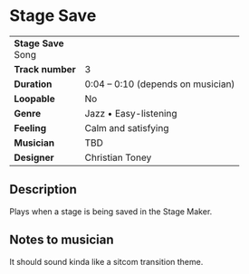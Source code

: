 # Stage Save
<table>
  <tbody>
    <tr>
      <td colspan="2">
        <b>Stage Save</b>
        <section>Song</section>
      </td>
    </tr>
    <tr>
      <td>
        <b>Track number</b>
      </td>
      <td>3</td>
    </tr>
    <tr>
      <td>
        <b>Duration</b>
      </td>
      <td>0:04 – 0:10 (depends on musician)</td>
    </tr>
    <tr>
      <td>
        <b>Loopable</b>
      </td>
      <td>No</td>
    </tr>
    <tr>
      <td>
        <b>Genre</b>
      </td>
      <td>Jazz • Easy-listening</td>
    </tr>
    <tr>
      <td>
        <b>Feeling</b>
      </td>
      <td>Calm and satisfying</td>
    </tr>
    <tr>
      <td>
        <b>Musician</b>
      </td>
      <td>TBD</td>
    </tr>
    <tr>
      <td>
        <b>Designer</b>
      </td>
      <td>Christian Toney</td>
    </tr>
  </tbody>
<table>

## Description
Plays when a stage is being saved in the Stage Maker.

## Notes to musician
It should sound kinda like a sitcom transition theme.